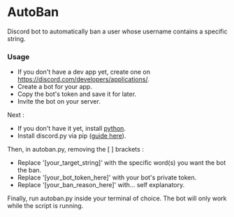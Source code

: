 # AutoBan
Discord bot to automatically ban a user whose username contains a specific string.

### Usage

- If you don't have a dev app yet, create one on https://discord.com/developers/applications/.
- Create a bot for your app.
- Copy the bot's token and save it for later.
- Invite the bot on your server.

Next :
- If you don't have it yet, install [python](https://www.python.org/]).
- Install discord.py via pip ([guide here](https://discordpy.readthedocs.io/en/stable/intro.html)).

Then, in autoban.py, removing the [ ] brackets :
- Replace '[your_target_string]' with the specific word(s) you want the bot the ban.
- Replace '[your_bot_token_here]' with your bot's private token.
- Replace '[your_ban_reason_here]' with... self explanatory.

Finally, run autoban.py inside your terminal of choice.
The bot will only work while the script is running.
